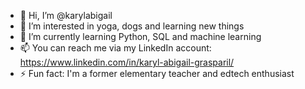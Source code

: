 - 👋 Hi, I’m @karylabigail
- 👀 I’m interested in yoga, dogs and learning new things
- 🌱 I’m currently learning Python, SQL and machine learning
- 📫 You can reach me via my LinkedIn account: https://www.linkedin.com/in/karyl-abigail-grasparil/
- ⚡ Fun fact: I'm a former elementary teacher and edtech enthusiast

<!---
karylabigail/karylabigail is a ✨ special ✨ repository because its `README.md` (this file) appears on your GitHub profile.
You can click the Preview link to take a look at your changes.
--->
